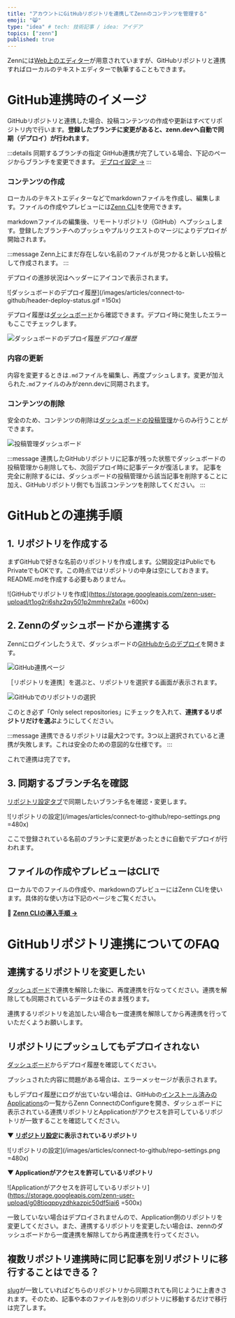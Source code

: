 ```yaml
---
title: "アカウントにGitHubリポジトリを連携してZennのコンテンツを管理する"
emoji: "😸"
type: "idea" # tech: 技術記事 / idea: アイデア
topics: ["zenn"]
published: true
---
```



Zennには[Web上のエディター](https://zenn.dev/zenn/articles/editor-guide)が用意されていますが、GitHubリポジトリと連携すればローカルのテキストエディターで執筆することもできます。

# GitHub連携時のイメージ

GitHubリポジトリと連携した場合、投稿コンテンツの作成や更新はすべてリポジトリ内で行います。**登録したブランチに変更があると、zenn.devへ自動で同期（デプロイ）が行われます**。

:::details 同期するブランチの指定
GitHub連携が完了している場合、下記のページからブランチを変更できます。
[デプロイ設定 →](https://zenn.dev/dashboard/deploys?tab=repo_settings)
:::

### コンテンツの作成
ローカルのテキストエディターなどでmarkdownファイルを作成し、編集します。ファイルの作成やプレビューには[Zenn CLI](https://zenn.dev/zenn/articles/install-zenn-cli)を使用できます。

markdownファイルの編集後、リモートリポジトリ（GitHub）へプッシュします。登録したブランチへのプッシュやプルリクエストのマージによりデプロイが開始されます。



:::message
Zenn上にまだ存在しない名前のファイルが見つかると新しい投稿として作成されます。
:::

デプロイの進捗状況はヘッダーにアイコンで表示されます。

![ダッシュボードのデプロイ履歴](/images/articles/connect-to-github/header-deploy-status.gif =150x)






デプロイ履歴は[ダッシュボード](https://zenn.dev/dashboard/deploys)から確認できます。デプロイ時に発生したエラーもここでチェックします。



![ダッシュボードのデプロイ履歴](/images/articles/connect-to-github/deploy-history.png)*デプロイ履歴*



### 内容の更新
内容を変更するときは`.md`ファイルを編集し、再度プッシュします。変更が加えられた`.md`ファイルのみがzenn.devに同期されます。

### コンテンツの削除
安全のため、コンテンツの削除は[ダッシュボードの投稿管理](https://zenn.dev/dashboard)からのみ行うことができます。


![投稿管理ダッシュボード](/images/articles/connect-to-github/delete-deployed-article.png)

:::message
連携したGitHubリポジトリに記事が残った状態でダッシュボードの投稿管理から削除しても、次回デプロイ時に記事データが復活します。
記事を完全に削除するには、ダッシュボードの投稿管理から該当記事を削除することに加え、GitHubリポジトリ側でも当該コンテンツを削除してください。
:::

# GitHubとの連携手順
## 1. リポジトリを作成する
まずGitHubで好きな名前のリポジトリを作成します。公開設定はPublicでもPrivateでもOKです。この時点ではリポジトリの中身は空にしておきます。README.mdを作成する必要もありません。

![GitHubでリポジトリを作成](https://storage.googleapis.com/zenn-user-upload/t1og2ri6shz2qy501p2mmhre2a0x =600x)


## 2. Zennのダッシュボードから連携する

Zennにログインしたうえで、ダッシュボードの[GitHubからのデプロイ](https://zenn.dev/dashboard/deploys)を開きます。

![GitHub連携ページ](/images/articles/connect-to-github/connect-to-github.png)



［リポジトリを連携］を選ぶと、リポジトリを選択する画面が表示されます。

![GitHubでのリポジトリの選択](https://storage.googleapis.com/zenn-user-upload/vim7vyhvmubm2wchnovclp6b5hgg)


このとき必ず「Only select repositories」にチェックを入れて、**連携するリポジトリだけを選ぶ**ようにしてください。

:::message
連携できるリポジトリは最大2つです。3つ以上選択されていると連携が失敗します。これは安全のための意図的な仕様です。
:::

これで連携は完了です。

## 3. 同期するブランチ名を確認
[リポジトリ設定タブ](https://zenn.dev/dashboard/deploys?tab=repo_settings)で同期したいブランチ名を確認・変更します。

![リポジトリの設定](/images/articles/connect-to-github/repo-settings.png =480x)


ここで登録されている名前のブランチに変更があったときに自動でデプロイが行われます。


## ファイルの作成やプレビューはCLIで
ローカルでのファイルの作成や、markdownのプレビューにはZenn CLIを使います。具体的な使い方は下記のページをご覧ください。

📘 **[Zenn CLIの導入手順 →](https://zenn.dev/zenn/articles/install-zenn-cli)**



# GitHubリポジトリ連携についてのFAQ

## 連携するリポジトリを変更したい

[ダッシュボード](https://zenn.dev/dashboard/deploys)で連携を解除した後に、再度連携を行なってください。連携を解除しても同期されているデータはそのまま残ります。

連携するリポジトリを追加したい場合も一度連携を解除してから再連携を行っていただくようお願いします。


## リポジトリにプッシュしてもデプロイされない

[ダッシュボード](https://zenn.dev/dashboard/deploys)からデプロイ履歴を確認してください。

プッシュされた内容に問題がある場合は、エラーメッセージが表示されます。

もしデプロイ履歴にログが出ていない場合は、GitHubの[インストール済みのApplications](https://github.com/settings/installations)の一覧からZenn ConnectのConfigureを開き、ダッシュボードに表示されている連携リポジトリとApplicationがアクセスを許可しているリポジトリが一致することを確認してください。

**▼ [リポジトリ設定](https://zenn.dev/dashboard/deploys?tab=repo_settings)に表示されているリポジトリ**

![リポジトリの設定](/images/articles/connect-to-github/repo-settings.png =480x)

**▼ Applicationがアクセスを許可しているリポジトリ**

![Applicationがアクセスを許可しているリポジトリ](https://storage.googleapis.com/zenn-user-upload/g08tioqppyzdhkazpic50df5iai6 =500x)

一致していない場合はデプロイされませんので、Application側のリポジトリを変更してください。また、連携するリポジトリを変更したい場合は、zennのダッシュボードから一度連携を解除してから再度連携を行ってください。


## 複数リポジトリ連携時に同じ記事を別リポジトリに移行することはできる？

[slug](https://zenn.dev/zenn/articles/what-is-slug)が一致していればどちらのリポジトリから同期されても同じように上書きされます。そのため、記事や本のファイルを別のリポジトリに移動するだけで移行は完了します。
